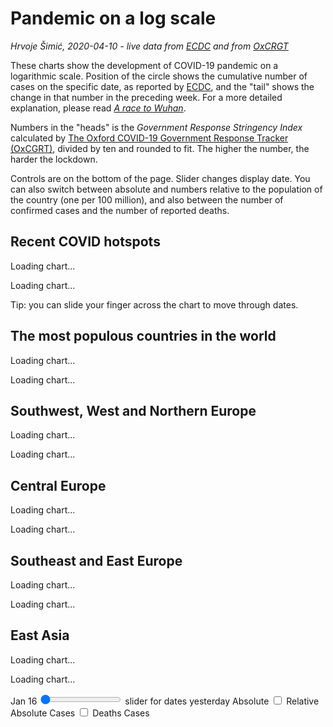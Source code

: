 # Pandemic on a log scale

*Hrvoje Šimić, 2020-04-10 - live data from [ECDC](https://ourworldindata.org/coronavirus-source-data) and from [OxCRGT](https://covidtracker.bsg.ox.ac.uk/about-api)*

<span class="dropcap">T</span>hese charts show the development of COVID-19 pandemic on a logarithmic scale. Position of the circle shows the cumulative number of cases on the specific date, as reported by [ECDC](https://www.ecdc.europa.eu/en/coronavirus), and the "tail" shows the change in that number in the preceding week. For a more detailed explanation, please read [*A race to Wuhan*](/a/covid-race).

Numbers in the "heads" is the *Government Response Stringency Index* calculated by [The Oxford COVID-19 Government Response Tracker (OxCGRT)](https://www.bsg.ox.ac.uk/research/research-projects/oxford-covid-19-government-response-tracker), divided by ten and rounded to fit. The higher the number, the harder the lockdown.

Controls are on the bottom of the page. Slider changes display date. You can also switch between absolute and numbers relative to the population of the country (one per 100 million), and also between the number of confirmed cases and the number of reported deaths.

## Recent COVID hotspots

<p id="HotspotsH" class="exceptMob race">Loading chart...</p>
<p id="HotspotsV" class="onlyMob race"  >Loading chart...</p>

<p class="onlyMob">Tip: you can slide your finger across the chart to move through dates.</p>

## The most populous countries in the world

<p id="PopulousH" class="exceptMob race">Loading chart...</p>
<p id="PopulousV" class="onlyMob race"  >Loading chart...</p>

## Southwest, West and Northern Europe

<p id="WestEuropeH" class="exceptMob race">Loading chart...</p>
<p id="WestEuropeV" class="onlyMob race"  >Loading chart...</p>

## Central Europe

<p id="CentralEuropeH" class="exceptMob race">Loading chart...</p>
<p id="CentralEuropeV" class="onlyMob race"  >Loading chart...</p>

## Southeast and East Europe

<p id="SoutheastEuropeH" class="exceptMob race">Loading chart...</p>
<p id="SoutheastEuropeV" class="onlyMob race"  >Loading chart...</p>

## East Asia

<p id="EastAsiaH" class="exceptMob race">Loading chart...</p>
<p id="EastAsiaV" class="onlyMob race"  >Loading chart...</p>

<div id="DateOffsetDiv">
  <form>
    <span class="exceptMob">Jan 16</span>
    <span class="slider">
      <input type="range" id="DateOffsetInput" name="dateOffset" value="0" min="0" max="85">
      <span class="onlyMob sublabel">slider for dates</span>
    </span>
    <span class="exceptMob">yesterday</span>
    <span id="arSwitch" class="switch">
      <label>
        <span id="AbsoluteSwitch" onclick="switchAbsRel()" class="exceptMob red-text">Absolute</span>
        <input type="checkbox">
        <span class="lever" onclick="switchAbsRel()"></span>
        <span id="RelativeSwitch" onclick="switchAbsRel()" class="exceptMob">Relative</span>
      </label>
      <span id="arSwitchSublabel" class="onlyMob sublabel">Absolute</span>
    </span>
    <span id="cdSwitch" class="switch">
      <label>
        <span id="CasesSwitch" onclick="switchCaseDed()" class="exceptMob red-text">Cases</span>
        <input type="checkbox">
        <span class="lever" onclick="switchCaseDed()"></span>
        <span id="DeathsSwitch" onclick="switchCaseDed()" class="exceptMob">Deaths</span>
      </label>
      <span id="cdSwitchSublabel" class="onlyMob sublabel">Cases</span>
    </span>
  </form>
</div>

